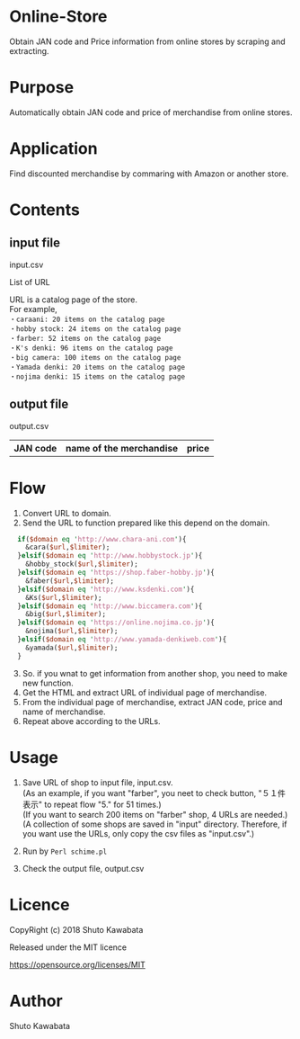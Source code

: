 # Online-Store
Obtain JAN code and Price information from online stores by scraping and extracting.

# Purpose
Automatically obtain JAN code and price of merchandise from online stores.

# Application
Find discounted merchandise by commaring with Amazon or another store.

# Contents
## input file
input.csv

List of URL

URL is a catalog page of the store.<br>
For example,<br>
`・caraani: 20 items on the catalog page`<br>
`・hobby stock: 24 items on the catalog page`<br>
`・farber: 52 items on the catalog page`<br>
`・K's denki: 96 items on the catalog page`<br>
`・big camera: 100 items on the catalog page`<br>
`・Yamada denki: 20 items on the catalog page`<br>
`・nojima denki: 15 items on the catalog page`<br>


## output file
output.csv

<table>
  <th>JAN code<th>name of the merchandise<th>price
</table>
  
# Flow
1. Convert URL to domain.<br>
2. Send the URL to function prepared like this depend on the domain.<br>
```perl
  if($domain eq 'http://www.chara-ani.com'){
    &cara($url,$limiter);
  }elsif($domain eq 'http://www.hobbystock.jp'){
    &hobby_stock($url,$limiter);
  }elsif($domain eq 'https://shop.faber-hobby.jp'){
    &faber($url,$limiter);
  }elsif($domain eq 'http://www.ksdenki.com'){
    &Ks($url,$limiter);
  }elsif($domain eq 'http://www.biccamera.com'){
    &big($url,$limiter);
  }elsif($domain eq 'https://online.nojima.co.jp'){
    &nojima($url,$limiter);
  }elsif($domain eq 'http://www.yamada-denkiweb.com'){
    &yamada($url,$limiter);
  }
  ```
3. So. if you wnat to get information from another shop, you need to make new function.<br>
4. Get the HTML and extract URL of individual page of merchandise.<br>
5. From the individual page of merchandise, extract JAN code, price and name of merchandise.<br>
6. Repeat above according to the URLs.<br>

# Usage
1. Save URL of shop to input file, input.csv.<br>
(As an example, if you want "farber", you neet to check button, "５１件表示" to repeat flow "5." for 51 times.)<br>
(If you want to search 200 items on "farber" shop, 4 URLs are needed.)<br>
(A collection of some shops are saved in "input" directory. Therefore, if you want use the URLs, only copy the csv files as "input.csv".)<br>


2. Run by `Perl schime.pl`

3. Check the output file, output.csv







# Licence

CopyRight (c) 2018 Shuto Kawabata

Released under the MIT licence

https://opensource.org/licenses/MIT

# Author
Shuto Kawabata


